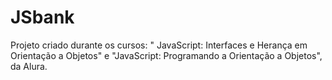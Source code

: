 # JSbank
Projeto criado durante os cursos: " JavaScript: Interfaces e Herança em Orientação a Objetos" e "JavaScript: Programando a Orientação a Objetos", da Alura.
